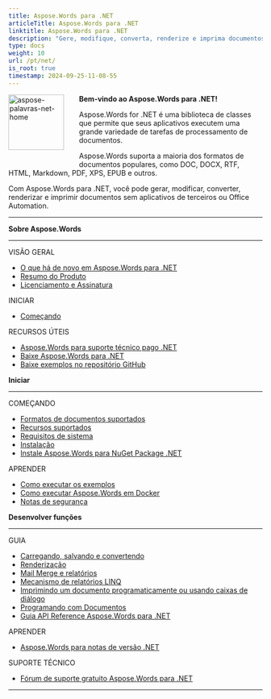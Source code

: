 ```yaml
---
title: Aspose.Words para .NET
articleTitle: Aspose.Words para .NET
linktitle: Aspose.Words para .NET
description: "Gere, modifique, converta, renderize e imprima documentos usando C#."
type: docs
weight: 10
url: /pt/net/
is_root: true
timestamp: 2024-09-25-11-08-55
---
```


<img src="/words/net/home_1" alt="aspose-palavras-net-home" align="left" style="width:110px; margin: 0 30px 30px 0"/>

**Bem-vindo ao Aspose.Words para .NET!**

Aspose.Words for .NET é uma biblioteca de classes que permite que seus aplicativos executem uma grande variedade de tarefas de processamento de documentos.

Aspose.Words suporta a maioria dos formatos de documentos populares, como DOC, DOCX, RTF, HTML, Markdown, PDF, XPS, EPUB e outros.

Com Aspose.Words para .NET, você pode gerar, modificar, converter, renderizar e imprimir documentos sem aplicativos de terceiros ou Office Automation.

------

<div class="row">
		<div class="col-md-4">
				<p><b>Sobre Aspose.Words</b></p>
						<hr><p>VISÃO GERAL</p></hr>
						<ul>
								<li><a href="/words/pt/net/what-s-new-in-aspose-words-for-net/">O que há de novo em Aspose.Words para .NET</a></li>
								<li><a href="/words/pt/net/product-overview/">Resumo do Produto</a></li>
								<li><a href="/words/pt/net/licensing/">Licenciamento e Assinatura</a></li>
						</ul>
						<p>INICIAR</p>
						<ul>
								<li><a href="/words/pt/net/getting-started/">Começando</a></li>
						</ul>
						<p>RECURSOS ÚTEIS</p>
						<ul>
								<li><a href="https://helpdesk.aspose.com/">Aspose.Words para suporte técnico pago .NET</a></li>
								<li><a href="https://releases.aspose.com/words/net">Baixe Aspose.Words para .NET</a></li>
								<li><a href="https://github.com/aspose-words/Aspose.Words-for-.NET">Baixe exemplos no repositório GitHub</a></li>
						</ul>
		</div>
		<div class="col-md-4">
				<p><b>Iniciar</b></p>
						<hr><p>COMEÇANDO</p></hr>
						<ul>
								<li><a href="/words/pt/net/supported-document-formats/">Formatos de documentos suportados</a></li>
								<li><a href="/words/pt/net/features/">Recursos suportados</a></li>
								<li><a href="/words/pt/net/system-requirements/">Requisitos de sistema</a></li>
								<li><a href="/words/pt/net/installation/">Instalação</a></li>
								<li><a href="https://www.nuget.org/packages/Aspose.Words/">Instale Aspose.Words para NuGet Package .NET</a></li>
						</ul>
						<p>APRENDER</p>
						<ul>
								<li><a href="/words/pt/net/how-to-run-the-examples/">Como executar os exemplos</a></li>
								<li><a href="/words/pt/net/how-to-run-aspose-words-in-docker/">Como executar Aspose.Words em Docker</a></li>
								<li><a href="/words/pt/net/security/">Notas de segurança</a></li>
						</ul>
		</div>
		<div class="col-md-4">
				<p><b>Desenvolver funções</b></p>
						<hr><p>GUIA</p></hr>
						<ul>
								<li><a href="/words/pt/net/loading-saving-and-converting/">Carregando, salvando e convertendo</a></li>
								<li><a href="/words/pt/net/rendering/">Renderização</a></li>
								<li><a href="/words/net/mail-merge-and-reporting/">Mail Merge e relatórios</a></li>
								<li><a href="/words/net/linq-reporting-engine/">Mecanismo de relatórios LINQ</a></li>
								<li><a href="/words/pt/net/print-a-document-programmatically-or-using-dialogs/">Imprimindo um documento programaticamente ou usando caixas de diálogo</a></li>
								<li><a href="/words/pt/net/programming-with-documents/">Programando com Documentos</a></li>
								<li><a href="https://reference.aspose.com/words/net">Guia API Reference Aspose.Words para .NET</a></li>
						</ul>
						<p>APRENDER</p>
						<ul>
								<li><a href="https://releases.aspose.com/words/net/release-notes/">Aspose.Words para notas de versão .NET</a></li>
						</ul>
						<p>SUPORTE TÉCNICO</p>
						<ul>
								<li><a href="https://forum.aspose.com/c/words/8">Fórum de suporte gratuito Aspose.Words para .NET</a></li>
						</ul>
		</div>
</div>

------
